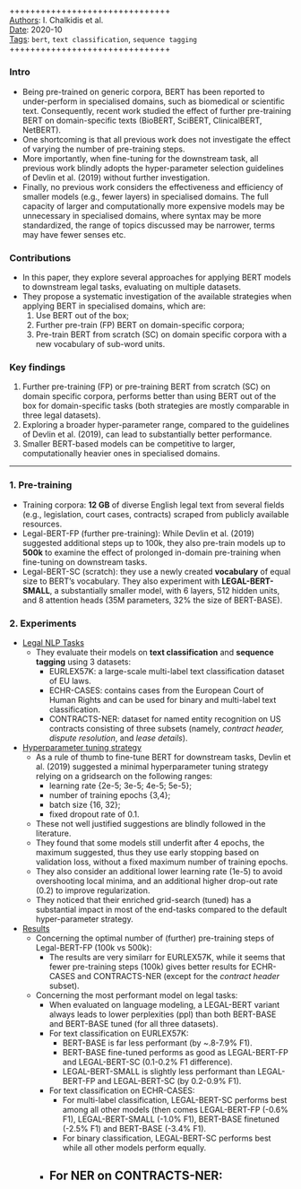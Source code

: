 ##

+++++++++++++++++++++++++++++++  
<ins>Authors</ins>: I. Chalkidis et al.  
<ins>Date</ins>: 2020-10  
<ins>Tags</ins>: `bert`, `text classification`, `sequence tagging`    
+++++++++++++++++++++++++++++++  


### Intro

- Being pre-trained on generic corpora, BERT has been reported to under-perform in specialised domains, such as biomedical or scientific text. Consequently, recent work studied the effect of further pre-training BERT on domain-specific texts (BioBERT, SciBERT, ClinicalBERT, NetBERT).
- One shortcoming is that all previous work does not investigate the effect of varying the number of pre-training steps.
- More importantly, when fine-tuning for the downstream task, all previous work blindly adopts the hyper-parameter selection guidelines of Devlin et al. (2019) without further investigation.
- Finally, no previous work considers the effectiveness and efficiency of smaller models (e.g., fewer layers) in specialised domains. The full capacity of larger and computationally more expensive models may be unnecessary in specialised domains, where syntax may be more standardized, the range of topics discussed may be narrower, terms may have fewer senses etc.


### Contributions

- In this paper, they explore several approaches for applying BERT models to downstream legal tasks, evaluating on multiple datasets.
- They propose a systematic investigation of the available strategies when applying BERT in specialised domains, which are:
  1. Use BERT out of the box;
  2. Further pre-train (FP) BERT on domain-specific corpora;
  3. Pre-train BERT from scratch (SC) on domain specific corpora with a new vocabulary of sub-word units.


### Key findings

1. Further pre-training (FP) or pre-training BERT from scratch (SC) on domain specific corpora, performs better than using BERT out of the box for domain-specific tasks (both strategies are mostly comparable in three legal datasets).
2. Exploring a broader hyper-parameter range, compared to the guidelines of Devlin et al. (2019), can lead to substantially better performance.
3. Smaller BERT-based models can be competitive to larger, computationally heavier ones in specialised domains.


***

### 1. Pre-training

- Training corpora: **12 GB** of diverse English legal text from several fields (e.g., legislation, court cases, contracts) scraped from publicly available resources.
- Legal-BERT-FP (further pre-training): While Devlin et al. (2019) suggested additional steps up to 100k, they also pre-train models up to **500k** to examine the effect of prolonged in-domain pre-training when fine-tuning on downstream tasks.
- Legal-BERT-SC (scratch): they use a newly created **vocabulary** of equal size to BERT’s vocabulary. They also experiment with **LEGAL-BERT-SMALL**, a substantially smaller model, with 6 layers, 512 hidden units, and 8 attention heads (35M parameters, 32% the size of BERT-BASE).

### 2. Experiments

- <ins>Legal NLP Tasks</ins>
  - They evaluate their models on **text classification** and **sequence tagging** using 3 datasets:
    - EURLEX57K: a large-scale multi-label text classification dataset of EU laws.
    - ECHR-CASES: contains cases from the European Court of Human Rights and can be used for binary and multi-label text classification.
    - CONTRACTS-NER: dataset for named entity recognition on US contracts consisting of three subsets (namely, *contract header, dispute resolution*, and *lease details*).
- <ins>Hyperparameter tuning strategy</ins>
  - As a rule of thumb to fine-tune BERT for downstream tasks, Devlin et al. (2019) suggested a minimal hyperparameter tuning strategy relying on a gridsearch on the following ranges: 
    - learning rate {2e-5; 3e-5; 4e-5; 5e-5};
    - number of training epochs {3,4};
    - batch size {16, 32};
    - fixed dropout rate of 0.1. 
  - These not well justified suggestions are blindly followed in the literature. 
  - They found that some models still underfit after 4 epochs, the maximum suggested, thus they use early stopping based on validation loss, without a fixed maximum number of training epochs. 
  - They also consider an additional lower learning rate (1e-5) to avoid overshooting local minima, and an additional higher drop-out rate (0.2) to improve regularization. 
  - They noticed that their enriched grid-search (tuned) has a substantial impact in most of the end-tasks compared to the default hyper-parameter strategy.
- <ins>Results</ins>
  - Concerning the optimal number of (further) pre-training steps of Legal-BERT-FP (100k vs 500k):
    - The results are very similarr for EURLEX57K, while it seems that fewer pre-training steps (100k) gives better results for ECHR-CASES and CONTRACTS-NER (except for the *contract header* subset).
  - Concerning the most performant model on legal tasks:
    - When evaluated on language modeling, a LEGAL-BERT variant always leads to lower perplexities (ppl) than both BERT-BASE and BERT-BASE tuned (for all three datasets).
    - For text classification on EURLEX57K:
      - BERT-BASE is far less performant (by ~.8-7.9% F1).
      - BERT-BASE fine-tuned performs as good as LEGAL-BERT-FP and LEGAL-BERT-SC (0.1-0.2% F1 difference).
      - LEGAL-BERT-SMALL is slightly less performant than LEGAL-BERT-FP and LEGAL-BERT-SC (by 0.2-0.9% F1).
    - For text classification on ECHR-CASES:
      - For multi-label classification, LEGAL-BERT-SC performs best among all other models (then comes LEGAL-BERT-FP (-0.6% F1), LEGAL-BERT-SMALL (-1.0% F1), BERT-BASE finetuned (-2.5% F1) and BERT-BASE (-3.4% F1).
      - For binary classification, LEGAL-BERT-SC performs best while all other models perform equally.
    - For NER on CONTRACTS-NER:
      - 
      
  
